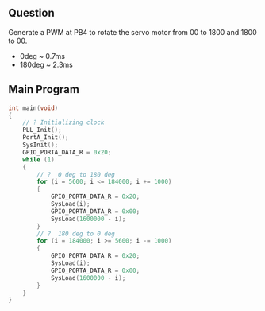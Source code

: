 ## Question

Generate a PWM at PB4 to rotate the servo motor from 00
to 1800 and 1800 to 00.

- 0deg ~ 0.7ms
- 180deg ~ 2.3ms

## Main Program

```c
int main(void)
{
    // ? Initializing clock
    PLL_Init();
    PortA_Init();
    SysInit();
    GPIO_PORTA_DATA_R = 0x20;
    while (1)
    {
        // ?  0 deg to 180 deg
        for (i = 5600; i <= 184000; i += 1000)
        {
            GPIO_PORTA_DATA_R = 0x20;
            SysLoad(i);
            GPIO_PORTA_DATA_R = 0x00;
            SysLoad(1600000 - i);
        }
        // ?  180 deg to 0 deg
        for (i = 184000; i >= 5600; i -= 1000)
        {
            GPIO_PORTA_DATA_R = 0x20;
            SysLoad(i);
            GPIO_PORTA_DATA_R = 0x00;
            SysLoad(1600000 - i);
        }
    }
}
```
